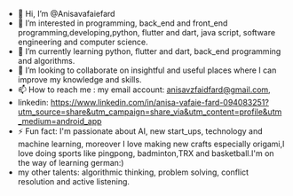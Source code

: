 - 👋 Hi, I’m @Anisavafaiefard
- 👀 I’m interested in programming, back_end and front_end programming,developing,python, flutter and dart, java script, software engineering and computer science.
- 🌱 I’m currently learning python, flutter and dart, back_end programming and algorithms.
- 💞️ I’m looking to collaborate on insightful and useful places where I can improve my knowledge and skills.
- 📫 How to reach me : my email account: anisavzfaidfard@gmail.com,
-  linkedin: https://www.linkedin.com/in/anisa-vafaie-fard-094083251?utm_source=share&utm_campaign=share_via&utm_content=profile&utm_medium=android_app
- ⚡ Fun fact: I'm passionate about AI, new start_ups, technology and machine learning, moreover I love making new crafts especially origami,I love doing sports like pingpong, badminton,TRX and basketball.I'm on the way of learning german:)
- my other talents: algorithmic thinking, problem solving, conflict resolution and active listening.

<!---
Anisavafaiefard/Anisavafaiefard is a ✨ special ✨ repository because its `README.md` (this file) appears on your GitHub profile.
You can click the Preview link to take a look at your changes.
--->
